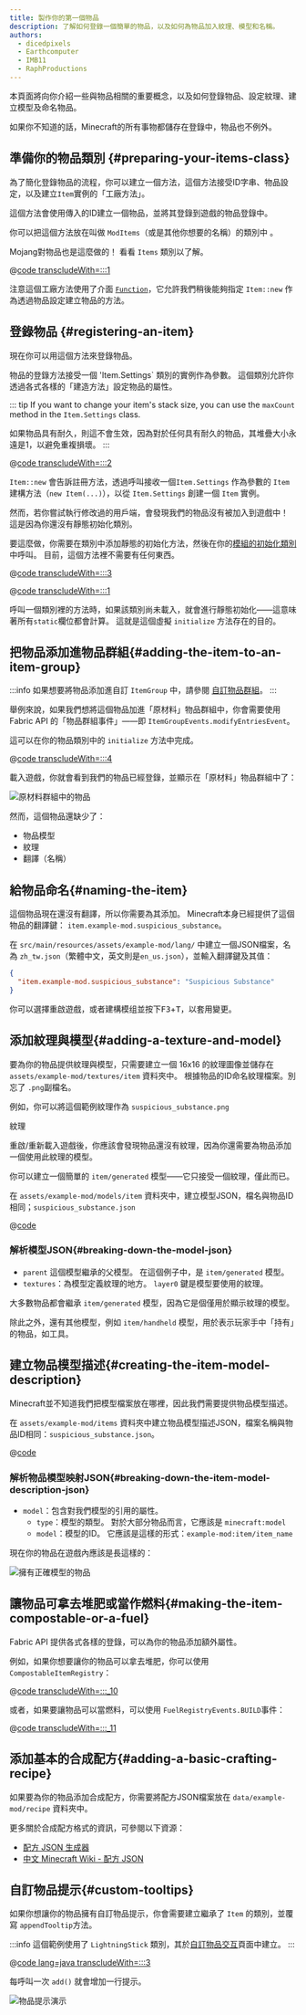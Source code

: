 ```yaml
---
title: 製作你的第一個物品
description: 了解如何登錄一個簡單的物品，以及如何為物品加入紋理、模型和名稱。
authors:
  - dicedpixels
  - Earthcomputer
  - IMB11
  - RaphProductions
---
```


本頁面將向你介紹一些與物品相關的重要概念，以及如何登錄物品、設定紋理、建立模型及命名物品。

如果你不知道的話，Minecraft的所有事物都儲存在登錄中，物品也不例外。

## 準備你的物品類別 {#preparing-your-items-class}

為了簡化登錄物品的流程，你可以建立一個方法，這個方法接受ID字串、物品設定，以及建立`Item`實例的「工廠方法」。

這個方法會使用傳入的ID建立一個物品，並將其登錄到遊戲的物品登錄中。

你可以把這個方法放在叫做 `ModItems`（或是其他你想要的名稱）的類別中 。

Mojang對物品也是這麼做的！ 看看 `Items` 類別以了解。

@[code transcludeWith=:::1](@/reference/latest/src/main/java/com/example/docs/item/ModItems.java)

注意這個工廠方法使用了介面 [`Function`](https://docs.oracle.com/en/java/javase/21/docs/api/java.base/java/util/function/Function.html)，它允許我們稍後能夠指定 `Item::new` 作為透過物品設定建立物品的方法。

## 登錄物品 {#registering-an-item}

現在你可以用這個方法來登錄物品。

物品的登錄方法接受一個 'Item.Settings\` 類別的實例作為參數。 這個類別允許你透過各式各樣的「建造方法」設定物品的屬性。

::: tip
If you want to change your item's stack size, you can use the `maxCount` method in the `Item.Settings` class.

如果物品具有耐久，則這不會生效，因為對於任何具有耐久的物品，其堆疊大小永遠是1，以避免重複損壞。
:::

@[code transcludeWith=:::2](@/reference/latest/src/main/java/com/example/docs/item/ModItems.java)

`Item::new` 會告訴註冊方法，透過呼叫接收一個`Item.Settings` 作為參數的 `Item` 建構方法（`new Item(...)`），以從 `Item.Settings` 創建一個 `Item` 實例。

然而，若你嘗試執行修改過的用戶端，會發現我們的物品沒有被加入到遊戲中！ 這是因為你還沒有靜態初始化類別。

要這麼做，你需要在類別中添加靜態的初始化方法，然後在你的[模組的初始化類別](../getting-started/project-structure#entrypoints)中呼叫。 目前，這個方法裡不需要有任何東西。

@[code transcludeWith=:::3](@/reference/latest/src/main/java/com/example/docs/item/ModItems.java)

@[code transcludeWith=:::1](@/reference/latest/src/main/java/com/example/docs/item/ExampleModItems.java)

呼叫一個類別裡的方法時，如果該類別尚未載入，就會進行靜態初始化——這意味著所有`static`欄位都會計算。 這就是這個虛擬 `initialize` 方法存在的目的。

## 把物品添加進物品群組{#adding-the-item-to-an-item-group}

:::info
如果想要將物品添加進自訂 `ItemGroup` 中，請參閱 [自訂物品群組](./custom-item-groups)。
:::

舉例來說，如果我們想將這個物品加進「原材料」物品群組中，你會需要使用 Fabric API 的「物品群組事件」——即 `ItemGroupEvents.modifyEntriesEvent`。

這可以在你的物品類別中的 `initialize` 方法中完成。

@[code transcludeWith=:::4](@/reference/latest/src/main/java/com/example/docs/item/ModItems.java)

載入遊戲，你就會看到我們的物品已經登錄，並顯示在「原材料」物品群組中了：

![原材料群組中的物品](/assets/develop/items/first_item_0.png)

然而，這個物品還缺少了：

- 物品模型
- 紋理
- 翻譯（名稱）

## 給物品命名{#naming-the-item}

這個物品現在還沒有翻譯，所以你需要為其添加。 Minecraft本身已經提供了這個物品的翻譯鍵： `item.example-mod.suspicious_substance`。

在 `src/main/resources/assets/example-mod/lang/` 中建立一個JSON檔案，名為 `zh_tw.json`（繁體中文，英文則是`en_us.json`），並輸入翻譯鍵及其值：

```json
{
  "item.example-mod.suspicious_substance": "Suspicious Substance"
}
```

你可以選擇重啟遊戲，或者建構模组並按下<kbd>F3</kbd>+<kbd>T</kbd>，以套用變更。

## 添加紋理與模型{#adding-a-texture-and-model}

要為你的物品提供紋理與模型，只需要建立一個 16x16 的紋理圖像並儲存在 `assets/example-mod/textures/item` 資料夾中。 根據物品的ID命名紋理檔案。別忘了 `.png`副檔名。

例如，你可以將這個範例紋理作為 `suspicious_substance.png`

<DownloadEntry visualURL="/assets/develop/items/first_item_1.png" downloadURL="/assets/develop/items/first_item_1_small.png">紋理</DownloadEntry>

重啟/重新載入遊戲後，你應該會發現物品還沒有紋理，因為你還需要為物品添加一個使用此紋理的模型。

你可以建立一個簡單的 `item/generated` 模型——它只接受一個紋理，僅此而已。

在 `assets/example-mod/models/item` 資料夾中，建立模型JSON，檔名與物品ID相同；`suspicious_substance.json`

@[code](@/reference/latest/src/main/generated/assets/example-mod/models/item/suspicious_substance.json)

### 解析模型JSON{#breaking-down-the-model-json}

- `parent` 這個模型繼承的父模型。 在這個例子中，是 `item/generated` 模型。
- `textures`：為模型定義紋理的地方。 `layer0` 鍵是模型要使用的紋理。

大多數物品都會繼承 `item/generated` 模型，因為它是個僅用於顯示紋理的模型。

除此之外，還有其他模型，例如 `item/handheld` 模型，用於表示玩家手中「持有」的物品，如工具。

## 建立物品模型描述{#creating-the-item-model-description}

Minecraft並不知道我們把模型檔案放在哪裡，因此我們需要提供物品模型描述。

在 `assets/example-mod/items` 資料夾中建立物品模型描述JSON，檔案名稱與物品ID相同：`suspicious_substance.json`。

@[code](@/reference/latest/src/main/generated/assets/example-mod/items/suspicious_substance.json)

### 解析物品模型映射JSON{#breaking-down-the-item-model-description-json}

- `model`：包含對我們模型的引用的屬性。
  - `type`：模型的類型。 對於大部分物品而言，它應該是 `minecraft:model`
  - `model`：模型的ID。 它應該是這樣的形式：`example-mod:item/item_name`

現在你的物品在遊戲內應該是長這樣的：

![擁有正確模型的物品](/assets/develop/items/first_item_2.png)

## 讓物品可拿去堆肥或當作燃料{#making-the-item-compostable-or-a-fuel}

Fabric API 提供各式各樣的登錄，可以為你的物品添加額外屬性。

例如，如果你想要讓你的物品可以拿去堆肥，你可以使用 `CompostableItemRegistry`：

@[code transcludeWith=:::_10](@/reference/latest/src/main/java/com/example/docs/item/ModItems.java)

或者，如果要讓物品可以當燃料，可以使用 `FuelRegistryEvents.BUILD`事件：

@[code transcludeWith=:::_11](@/reference/latest/src/main/java/com/example/docs/item/ModItems.java)

## 添加基本的合成配方{#adding-a-basic-crafting-recipe}

<!-- In the future, an entire section on recipes and recipe types should be created. For now, this suffices. -->

如果要為你的物品添加合成配方，你需要將配方JSON檔案放在 `data/example-mod/recipe` 資料夾中。

更多關於合成配方格式的資訊，可參閱以下資源：

- [配方 JSON 生成器](https://crafting.thedestruc7i0n.ca/)
- [中文 Minecraft Wiki - 配方 JSON](https://zh.minecraft.wiki/w/配方#JSON格式)

## 自訂物品提示{#custom-tooltips}

如果你想讓你的物品擁有自訂物品提示，你會需要建立繼承了 `Item` 的類別，並覆寫 `appendTooltip`方法。

:::info
這個範例使用了 `LightningStick` 類別，其於[自訂物品交互](./custom-item-interactions)頁面中建立。
:::

@[code lang=java transcludeWith=:::3](@/reference/latest/src/main/java/com/example/docs/item/custom/LightningStick.java)

每呼叫一次 `add()` 就會增加一行提示。

![物品提示演示](/assets/develop/items/first_item_3.png)
